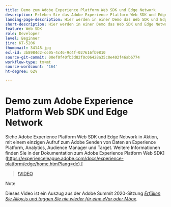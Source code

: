 ```yaml
---
title: Demo zum Adobe Experience Platform Web SDK und Edge Network
description: Erleben Sie das Adobe Experience Platform Web SDK und Edge Network in Aktion, wobei mit einem einzigen Aufruf an Adobe Daten an Experience Platform, Analytics, Audience Manager und Target gesendet werden.
landing-page-description: Hier werden in einer Demo das Web SDK und Edge Network veranschaulicht, wobei mit einem einzigen Aufruf an Adobe Daten an Experience Platform, Analytics, Audience Manager und Target gesendet werden.
short-description: Hier werden in einer Demo das Web SDK und Edge Network veranschaulicht, wobei mit einem einzigen Aufruf an Adobe Daten an Experience Platform, Analytics, Audience Manager und Target gesendet werden.
feature: Web SDK
role: Developer
level: Beginner
jira: KT-5206
thumbnail: 34148.jpg
exl-id: 3b8984d2-cc05-4c46-9c4f-027616fb9810
source-git-commit: 00ef0f40fb3d82f0c06428a35c0e402f46ab6774
workflow-type: tm+mt
source-wordcount: '164'
ht-degree: 62%

---
```


# Demo zum Adobe Experience Platform Web SDK und Edge Network

Siehe Adobe Experience Platform Web SDK und Edge Network in Aktion, mit einem einzigen Aufruf zum Adobe Senden von Daten an Experience Platform, Analytics, Audience Manager und Target. Weitere Informationen finden Sie in der Dokumentation zum Adobe Experience Platform Web SDK](https://experienceleague.adobe.com/docs/experience-platform/edge/home.html?lang=de).[

>[!VIDEO](https://video.tv.adobe.com/v/34148?learn=on)

>[!NOTE]
>
>Dieses Video ist ein Auszug aus der Adobe Summit 2020-Sitzung *[Erfüllen Sie Alloy.js und taggen Sie nie wieder für eine eVar oder Mbox](https://business.adobe.com/summit/2020/with-alloy-js-never-tag-for-an-evar-or-mbox-again.html)*.
